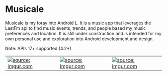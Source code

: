 Musicale
========

Musicale is my foray into Android L. It is a music app that leverages the LastFm api to find music events, trends, and people based my music preferences and location. It is still under construction and is intended for my own personal use and exploration into Android development and design.

Note: APIs 17+ supported (4.2+)

<table style="width:100%">
  <tr>
    <td>
      <a href="http://imgur.com/BkWM0RK"><img src="http://i.imgur.com/BkWM0RKl.png" title="source:   imgur.com" /></a>
    </td>
    <td>
      <a href="http://imgur.com/zVtboJK"><img src="http://i.imgur.com/zVtboJKl.png" title="source: imgur.com" /></a>
    </td>
    <td>
      <a href="http://imgur.com/7w0UJDl"><img src="http://i.imgur.com/7w0UJDll.jpg" title="source: imgur.com" /></a>
    </td>
  </tr>
</table>
